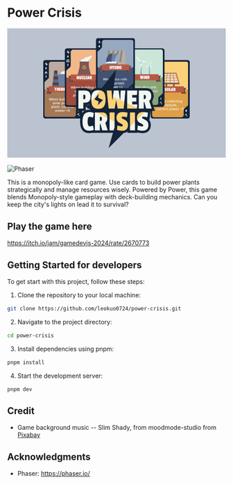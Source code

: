 # Power Crisis

![Cover](/public/cover-github.png)

![Phaser](https://img.shields.io/badge/phaser-3.70.0-blue?style=for-the-badge)

This is a monopoly-like card game. Use cards to build power plants strategically and manage resources wisely. Powered by Power, this game blends Monopoly-style gameplay with deck-building mechanics. Can you keep the city's lights on lead it to survival?

## Play the game here

https://itch.io/jam/gamedevjs-2024/rate/2670773

## Getting Started for developers

To get start with this project, follow these steps:

1. Clone the repository to your local machine:

```bash
git clone https://github.com/leokuo0724/power-crisis.git
```

2. Navigate to the project directory:

```bash
cd power-crisis
```

3. Install dependencies using pnpm:

```bash
pnpm install
```

4. Start the development server:

```bash
pnpm dev
```

## Credit

- Game background music -- Slim Shady, from moodmode-studio from [Pixabay](https://pixabay.com/music/beats-slim-shady-174003/)

## Acknowledgments

- Phaser: https://phaser.io/
